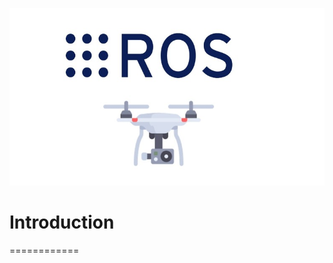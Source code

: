 ![Ros picture](https://raw.githubusercontent.com/AlaaElnagar/ROS/master/pic/ROSPic.jpg)
# Introduction
  ============

